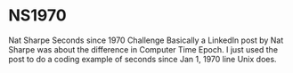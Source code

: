 # NS1970
Nat Sharpe  Seconds since 1970 Challenge
Basically a LinkedIn post by Nat Sharpe was about the difference in Computer Time Epoch.
I just used the post to do a coding example of seconds since Jan 1, 1970 line Unix does.
